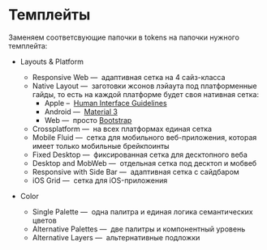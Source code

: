 # Темплейты

Заменяем соответсвующие папочки в tokens на папочки нужного темплейта:

- Layouts & Platform
  - Responsive Web —  адаптивная сетка на 4 сайз-класса
  - Native Layout —  заготовки жсонов лэйаута под платформенные гайды, то есть на каждой платформе будет своя нативная сетка:
    - Apple –  [Human Interface Guidelines](https://developer.apple.com/design/human-interface-guidelines/layout)
    - Android —  [Material 3](https://m3.material.io/foundations/layout/understanding-layout/overview)
    - Web —  просто [Bootstrap](https://getbootstrap.com/docs/5.0/layout/breakpoints/)
  - Crossplatform —  на всех платформах единая сетка
  - Mobile Fluid —  сетка для мобильного веб-приложения, которая имеет только мобильные брейкпоинты
  - Fixed Desktop —  фиксированная сетка для десктопного веба
  - Desktop and MobWeb —  отдельная сетка под десктоп и мобвеб
  - Responsive with Side Bar —  адаптивная сетка с сайдбаром
  - iOS Grid —  сетка для iOS-приложения

- Color
  - Single Palette —  одна палитра и единая логика семантических цветов
  - Alternative Palettes —  две палитры и компонентный уровень
  - Alternative Layers —  альтернативные подложки